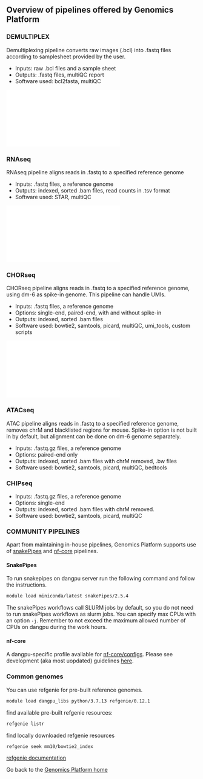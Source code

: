 
## Overview of pipelines offered by Genomics Platform

### DEMULTIPLEX

Demultiplexing pipeline converts raw images (.bcl) into .fastq files according to samplesheet provided by the user. 
- Inputs: raw .bcl files and a sample sheet  
- Outputs: .fastq files, multiQC report  
- Software used: bcl2fasta, multiQC  

![demux pipeline](/images/f01_demultiplex.pdf)
### RNAseq

RNAseq pipeline aligns reads in .fastq to a specified reference genome
- Inputs: .fastq files, a reference genome  
- Outputs: indexed, sorted .bam files, read counts in .tsv format  
- Software used: STAR, multiQC  

![RNA pipeline](/images/f02_RNAseq.pdf)

### CHORseq

CHORseq pipeline aligns reads in .fastq to a specified reference genome, using dm-6 as spike-in genome.
This pipeline can handle UMIs. 

- Inputs: .fastq files, a reference genome  
- Options: single-end, paired-end, with and without spike-in
- Outputs: indexed, sorted .bam files  
- Software used: bowtie2, samtools, picard, multiQC, umi_tools, custom scripts  

![CHOR pipeline](/images/f03_CHOR.pdf)

### ATACseq

ATAC pipeline aligns reads in .fastq to a specified reference genome, removes chrM and blacklisted regions for mouse. Spike-in option is not built in by default, but alignment can be done on dm-6 genome separately.

- Inputs: .fastq.gz files, a reference genome
- Options: paired-end only
- Outputs: indexed, sorted .bam files with chrM removed, .bw files
- Software used: bowtie2, samtools, picard, multiQC, bedtools

### CHIPseq

- Inputs: .fastq.gz files, a reference genome
- Options: single-end
- Outputs: indexed, sorted .bam files with chrM removed. 
- Software used: bowtie2, samtools, picard, multiQC

### COMMUNITY PIPELINES

Apart from maintaining in-house pipelines, Genomics Platform supports use of [snakePipes](https://snakepipes.readthedocs.io/en/latest/) and [nf-core](https://nf-co.re/) pipelines. 

#### SnakePipes

To run snakepipes on dangpu server run the following command and follow the instructions. 

```bash
module load miniconda/latest snakePipes/2.5.4
```

The snakePipes workflows call SLURM jobs by default, so you do not need to run snakePipes workflows as slurm jobs. 
You can specify max CPUs with an option `-j`. Remember to not exceed the maximum allowed number of CPUs on dangpu during the work hours. 

#### nf-core
A dangpu-specific profile available for [nf-core/configs](https://github.com/nf-core/configs). 
Please see development (aka most uopdated) guidelines [here](https://github.com/AdrijaK/configs/blob/master/docs/ku_sund_dangpu.md).

### Common genomes

You can use refgenie for pre-built reference genomes. 
```bash
module load dangpu_libs python/3.7.13 refgenie/0.12.1
```

find available pre-built refgenie resources:
```bash
refgenie listr
```

find locally downloaded refgenie resources
```bash
refgenie seek mm10/bowtie2_index
```
[refgenie documentation](http://refgenie.databio.org/en/latest/)


Go back to the [Genomics Platform home](https://sundgenomics.github.io)

